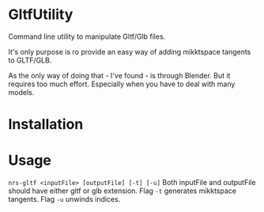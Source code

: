 # GltfUtility
Command line utility to manipulate Gltf/Glb files. 

It's only purpose is ro provide an easy way of adding mikktspace tangents to GLTF/GLB.

As the only way of doing that - I've found - is through Blender. But it requires too much effort. Especially when you have to deal with many models.

# Installation

# Usage
`nrs-gltf <inputFile> [outputFile] [-t] [-u]`
Both inputFile and outputFile should have either gltf or glb extension.
Flag `-t` generates mikktspace tangents.
Flag `-u` unwinds indices.

